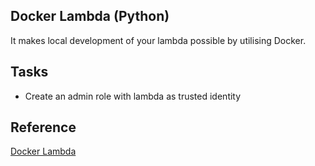 ## Docker Lambda (Python)

It makes local development of your lambda possible by utilising Docker.

## Tasks

- Create an admin role with lambda as trusted identity

## Reference

[Docker Lambda](https://github.com/lambci/docker-lambda)
